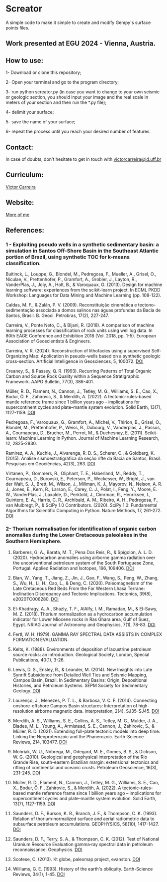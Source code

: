 # Screator

A simple code to make it simple to create and modify Gempy's surface points files.

## Work presented at EGU 2024 - Vienna, Austria.

## How to use:

1- Download or clone this repository;

2- Open your terminal and go to the program directory;

3- run python screator.py (in case you want to change to your own seismic or geologic section, you should input your image and the real scale in meters of your section and then run the *.py file);

4- delimit your surface;

5- save the name of your surface;

6- repeat the process until you reach your desired number of features.

## Contact:

In case of doubts, don't hesitate to get in touch with victorcarreira@id.uff.br 

## Curriculum:

[Victor Carreira](http://buscatextual.cnpq.br/buscatextual/visualizacv.do;jsessionid=99D3A777CDBF192CFCF301A98FD59EE5.buscatextual_0)

## Website:

[More of me](https://carreiras.netlify.app/)

## References:

### 1 - Exploiting pseudo wells in a synthetic sedimentary basin: a simulation in Santos Off-Shore Basin in the Southeast Atlantic portion of Brazil, using synthetic TOC for k-means classification.

Buitinck, L., Louppe, G., Blondel, M., Pedregosa, F., Mueller, A., Grisel, O., Niculae, V., Prettenhofer, P., Gramfort, A., Grobler, J., Layton, R., VanderPlas, J., Joly, A., Holt, B., & Varoquaux, G. (2013). Design for machine learning software: experiences from the scikit-learn project. In ECML PKDD Workshop: Languages for Data Mining and Machine Learning (pp. 108-122).

Caldas, M. F., & Zalán, P. V. (2009). Reconstituição cinemática e tectono-sedimentação associada a domos salinos nas águas profundas da Bacia de Santos, Brasil. B. Geoci. Petrobras, 17(2), 227-247.

Carreira, V., Ponte Neto, C., & Bijani, R. (2018). A comparison of machine learning processes for classification of rock units using well log data. In 80th EAGE Conference and Exhibition 2018 (Vol. 2018, pp. 1-5). European Association of Geoscientists & Engineers.

Carreira, V. R. (2024). Reconstruction of lithofacies using a supervised Self-Organizing Map: Application in pseudo-wells based on a synthetic geologic cross-section. Artificial Intelligence in Geosciences, 5, 100072. [DOI](https://linkinghub.elsevier.com/retrieve/pii/S2666544124000133)

Creaney, S., & Passey, Q. R. (1993). Recurring Patterns of Total Organic Carbon and Source Rock Quality within a Sequence Stratigraphic Framework. AAPG Bulletin, 77(3), 386-401. 

Müller, R. D., Flament, N., Cannon, J., Tetley, M. G., Williams, S. E., Cao, X., Bodur, Ö. F., Zahirovic, S., & Merdith, A. (2022). A tectonic-rules-based mantle reference frame since 1 billion years ago – implications for supercontinent cycles and plate–mantle system evolution. Solid Earth, 13(7), 1127-1159. [DOI](https://archives.datapages.com/data/bulletns/1992-93/data/pg/0077/0003/0350/0386.htm)

Pedregosa, F., Varoquaux, G., Gramfort, A., Michel, V., Thirion, B., Grisel, O., Blondel, M., Prettenhofer, P., Weiss, R., Dubourg, V., Vanderplas, J., Passos, A., Cournapeau, D., Brucher, M., Perrot, M., & Duchesnay, E. (2011). Scikit-learn: Machine Learning in Python. Journal of Machine Learning Research, 12, 2825-2830.

Ramirez, A. A., Kuchle, J., Alvarenga, R. D. S., Scherer, C., & Goldberg, K. (2015). Análise sismoestratigráfica da seção rifte da Bacia de Santos, Brasil. Pesquisas em Geociências, 42(3), 263. [DOI](https://doi.org/10.22456/1807-9806.78195)

Virtanen, P., Gommers, R., Oliphant, T. E., Haberland, M., Reddy, T., Cournapeau, D., Burovski, E., Peterson, P., Weckesser, W., Bright, J., van der Walt, S. J., Brett, M., Wilson, J., Millman, K. J., Mayorov, N., Nelson, A. R. J., Jones, E., Kern, R., Larson, E., Carey, C. J., Polat, İ., Feng, Y., Moore, E. W., VanderPlas, J., Laxalde, D., Perktold, J., Cimrman, R., Henriksen, I., Quintero, E. A., Harris, C. R., Archibald, A. M., Ribeiro, A. H., Pedregosa, F., van Mulbregt, P., & SciPy 1.0 Contributors. (2020). SciPy 1.0: Fundamental Algorithms for Scientific Computing in Python. Nature Methods, 17, 261-272. [DOI](https://doi.org/10.1038/s41592-019-0686-2)


### 2- Thorium normalisation for identification of organic carbon anomalies during the Lower Cretaceous paleolakes in the Southern Hemisphere. 

1. Barberes, G. A., Barata, M. T., Pena Dos Reis, R., & Spigolon, A. L. D. (2020). Hydrocarbon anomalies using airborne gamma radiation over the unconventional petroleum system of the South Portuguese Zone, Portugal. Applied Radiation and Isotopes, 166, 109406. [DOI](https://doi.org/10.1016/j.apradiso.2020.109406)

2. Bian, W., Yang, T., Jiang, Z., Jin, J., Gao, F., Wang, S., Peng, W., Zhang, S., Wu, H., Li, H., Cao, L., & Deng, C. (2020). Paleomagnetism of the Late Cretaceous Red Beds From the Far Western Lhasa Terrane: Inclination Discrepancy and Tectonic Implications. Tectonics, 39(8), e2020TC006280. [DOI](https://doi.org/10.1029/2020TC006280)

3. El-Khadragy, A. A., Shazly, T. F., AlAlfy, I. M., Ramadan, M., & El-Sawy, M. Z. (2018). Thorium normalization as a hydrocarbon accumulation indicator for Lower Miocene rocks in Ras Ghara area, Gulf of Suez, Egypt. NRIAG Journal of Astronomy and Geophysics, 7(1), 78-83. [DOI](https://doi.org/10.1016/j.nrjag.2018.01.002)

4. Fertl, W. H. (1979). GAMMA RAY SPECTRAL DATA ASSISTS IN COMPLEX FORMATION EVALUATION.

5. Kelts, K. (1988). Environments of deposition of lacustrine petroleum source rocks: an introduction. Geological Society, London, Special Publications, 40(1), 3-26.

6. Lewis, D. S., Ensley, R., & Leander, M. (2014). New Insights into Late Synrift Subsidence from Detailed Well Ties and Seismic Mapping, Campos Basin, Brazil. In Sedimentary Basins: Origin, Depositional Histories, and Petroleum Systems. SEPM Society for Sedimentary Geology. [DOI](https://doi.org/10.5724/gcs.14.33.0098)

7. Lourenço, J., Menezes, P. T. L., & Barbosa, V. C. F. (2014). Connecting onshore-offshore Campos Basin structures: Interpretation of high-resolution airborne magnetic data. Interpretation, 2(4), SJ35-SJ45. [DOI](https://doi.org/10.1190/INT-2014-0007.1)

8. Merdith, A. S., Williams, S. E., Collins, A. S., Tetley, M. G., Mulder, J. A., Blades, M. L., Young, A., Armistead, S. E., Cannon, J., Zahirovic, S., & Müller, R. D. (2021). Extending full-plate tectonic models into deep time: Linking the Neoproterozoic and the Phanerozoic. Earth-Science Reviews, 214, 103477. [DOI](https://doi.org/10.1016/j.earscirev.2020.103477)

9. Mohriak, W. U., Nóbrega, M., Odegard, M. E., Gomes, B. S., & Dickson, W. G. (2010). Geological and geophysical interpretation of the Rio Grande Rise, south-eastern Brazilian margin: extensional tectonics and rifting of continental and oceanic crusts. Petroleum Geoscience, 16(3), 231-245. [DOI](https://doi.org/10.1144/1354-079309-910)

10. Müller, R. D., Flament, N., Cannon, J., Tetley, M. G., Williams, S. E., Cao, X., Bodur, Ö. F., Zahirovic, S., & Merdith, A. (2022). A tectonic-rules-based mantle reference frame since 1 billion years ago – implications for supercontinent cycles and plate–mantle system evolution. Solid Earth, 13(7), 1127-1159. [DOI](https://doi.org/10.5194/se-13-1127-2022)

11. Saunders, D. F., Burson, K. R., Branch, J. F., & Thompson, C. K. (1993). Relation of thorium‐normalized surface and aerial radiometric data to subsurface petroleum accumulations. GEOPHYSICS, 58(10), 1417-1427. [DOI](https://doi.org/10.1190/1.1443357)

12. Saunders, D. F., Terry, S. A., & Thompson, C. K. (2012). Test of National Uranium Resource Evaluation gamma‐ray spectral data in petroleum reconnaissance. Geophysics. [DOI](https://doi.org/10.1190/1.1442271)

13. Scotese, C. (2013). Kt globe, paleomap project, evanston. [DOI](https://doi.org/10.13140/2.1.4501.5688)

14. Williams, G. E. (1993). History of the earth's obliquity. Earth-Science Reviews, 34(1), 1-45. [DOI](https://doi.org/10.1016/0012-8252(93)90004-Q)
